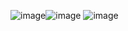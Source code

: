 ![image](https://github.com/user-attachments/assets/740ed13b-ee97-47bf-895f-3aaafbed9a82)![image](https://github.com/user-attachments/assets/0ab5c66e-c569-4f16-8ce3-25e3c56bc785)
![image](https://github.com/user-attachments/assets/1b0afc5f-779a-4f9a-a57d-6b28b7841e24)
